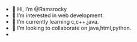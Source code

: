 - 👋 Hi, I’m @Ramsrocky
- 👀 I’m interested in web development.
- 🌱 I’m currently learning c,c++,java.
- 💞️ I’m looking to collaborate on java,html,python.
- 


<!---
Ramsrocky/Ramsrocky is a ✨ special ✨ repository because its `README.md` (this file) appears on your GitHub profile.
You can click the Preview link to take a look at your changes.
--->
